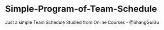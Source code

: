 # Simple-Program-of-Team-Schedule
Just a simple Team Schedule
Studied from Online Courses - @ShangGuiGu

